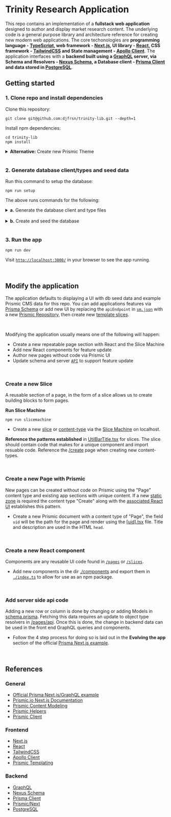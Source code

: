 # Trinity Research Application

This repo contains an implementation of a **fullstack web application** designed to author and display market research content. The underlying code is a general purpose library and architecture reference for creating new modern web applications. The core techonologies are **programming language - [TypeScript](https://www.typescriptlang.org/), web framework - [Next.js](https://nextjs.org/), UI library - [React](https://reactjs.org/), CSS framework - [TailwindCSS](https://tailwindcss.com/) and State management - [Apollo Client](https://www.apollographql.com/docs/react/)**. The application interfaces with a **backend built using a [GraphQL](https://graphql.org/) server, via Schema and Resolvers - [Nexus Schema](https://nxs.li/components/standalone/schema), a Database client - [Prisma Client](https://www.prisma.io/docs/reference/tools-and-interfaces/prisma-client) and data stored in [PostgreSQL](https://www.postgresql.org/)**.

## Getting started

### 1. Clone repo and install dependencies

Clone this repository:

```
git clone git@github.com:djfrsn/trinity-lib.git --depth=1
```

Install npm dependencies:

```
cd trinity-lib
npm install
```

<details><summary><strong>Alternative:</strong> Create new Prismic Theme</summary>

TODO: setup using this guide: https://prismic.io/docs/core-concepts/themes

</details>

<br />

### 2. Generate database client/types and seed data

Run this command to setup the database:

```
npm run setup
```

The above runs commands for the following:

<details><summary><strong>a.</strong> Generate the database client and type files</summary>

The following command to create your Prisma client and Nexus type files. The Prisma client creates an interface to the DB and Nexus provides the schema, this mostly happens in [`/pages/api`](./pages/api). The frontend depends on the Apollo server to allow us to access the generated client via GraphQL. To generate the files, we run the generate:prisma and generate:nexus with the following:

```
npm run generate
```

</details>

<br />

<details><summary><strong>b.</strong> Create and seed the database</summary>

Create the tables defined in [`prisma/schema.prisma`](./prisma/schema.prisma) with:

```
npm run migrate:prisma
```

The data from the seed file [`prisma/seed.ts`](./prisma/seed.ts) will be used to populate the database with mock data.

</details>

<br />

### 3. Run the app

```
npm run dev
```

Visit [`http://localhost:3000/`](http://localhost:3000/) in your browser to see the app running.

<br />

## Modify the application

The application defaults to displaying a UI with db seed data and example Prismic CMS data for this repo. You can add applications features via [Prisma Schema](https://github.com/prisma/prisma-examples/blob/latest/typescript/graphql-nextjs/README.md#evolving-the-app) or add new UI by replacing the `apiEndpoint` in [`sm.json`](./sm.json) with a new [Prismic Repository](https://prismic.io/docs/core-concepts/repository), then create new [template slices](https://prismic.io/docs/technologies/template-content-nextjs).

<br />

Modifying the application usually means one of the following will happen:

- Create a new repeatable page section with React and the Slice Machine
- Add new React components for feature update
- Author new pages without code via Prismic UI
- Update schema and server [`API`](./pages/api) to support feature update

<br />

### Create a new Slice

A reusable section of a page, in the form of a slice allows us to create building blocks to form pages.

**Run Slice Machine**

```
npm run slicemachine
```

- Create a new [slice](https://prismic.io/docs/technologies/model-content-nextjs#create-your-first-slice) or [content-type](https://prismic.io/docs/technologies/model-content-nextjs#create-your-first-custom-type) via the [Slice Machine](http://localhost:9999) on localhost.

**Reference the patterns established** in [UtilBarTitle.tsx](./slices/UtilBarTitle) for slices. The slice should contain code that makes for a unique component and import resuable code. Reference the [/create](<(./pages/create.tsx)>) page when creating new content-types.

<br />

### Create a new Page with Prismic

New pages can be created without code on Prismic using the "Page" content type and existing app sections with unique content. If a new [static zone](https://prismic.io/concepts/content-modeling/introduction-to-content-modeling#static-fields) is required the content type "Create" along with the [associated React UI](./pages/create.tsx) establishes this pattern.

- Create a new Prismic document with a content type of "Page", the field `uid` will be the path for the page and render using the [[uid].tsx](./pages/[uid].tsx) file. Title and description are used in the HTML `head`.

<br />

### Create a new React component

Components are any reusable UI code found in [`/pages`](./pages) or [`/slices`](./slices).

- Add new components in the dir [./components](./components/) and export them in [`./index.ts`](./index.ts) to allow for use as an npm package.

<br />

### Add server side api code

Adding a new row or column is done by changing or adding Models in [schema.prisma](./prisma/schema.prisma). Fetching this data requires an update to object type resolvers in [/pages/api](./pages/api/). Once this is done, the change in backend data can be used in the front end GraphQL queries and components.

- Follow the 4 step process for doing so is laid out in the **Evolving the app** section of the official [Prisma Next.js example](https://github.com/prisma/prisma-examples/tree/latest/typescript/graphql-nextjs#evolving-the-app).

<br />

## References

### General

- [Official Prisma Next.js/GraphQL example](https://github.com/prisma/prisma-examples/tree/latest/typescript/graphql-nextjs)
- [Prismic.io Next.js Documentation](https://github.com/prisma/prisma-examples/tree/latest/typescript/graphql-nextjs)
- [Prismic Content Modeling](https://prismic.io/concepts/content-modeling)
- [Prismic Helpers](https://prismic.io/docs/technical-reference/prismicio-helpers)
- [Prismic Client](https://prismic.io/docs/technical-reference/prismicio-client)

### Frontend

- [Next.js](https://nextjs.org/)
- [React](https://reactjs.org/)
- [TailwindCSS](https://tailwindcss.com/)
- [Apollo Client](https://www.apollographql.com/docs/react/)
- [Prismic Templating](https://prismic.io/docs/technologies/template-content-nextjs#intro-to-templating)

### Backend

- [GraphQL](https://graphql.org/graphql-js/)
- [Nexus Schema](https://nxs.li/components/standalone/schema)
- [Prisma Client](https://www.prisma.io/docs/reference/tools-and-interfaces/prisma-client)
- [Prismic/Next](https://prismic.io/docs/technical-reference/prismicio-next)
- [PostgreSQL](https://www.postgresql.org/)

